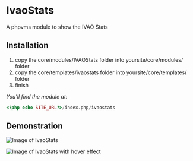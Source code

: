 # IvaoStats
A phpvms module to show the IVAO Stats

## Installation

1. copy the core/modules/IVAOStats folder into yoursite/core/modules/ folder
2. copy the core/templates/ivaostats folder into yoursite/core/templates/ folder
3. finish

*You'll find the module at:*
```php 
<?php echo SITE_URL?>/index.php/ivaostats
```
## Demonstration

![Image of IvaoStats](http://image.prntscr.com/image/b19f6d1f57374b96accd5af6a05dd1a8.jpeg)

![Image of IvaoStats with hover effect](http://image.prntscr.com/image/23fb92081dc64da79cbf290cae9885d0.jpeg)
